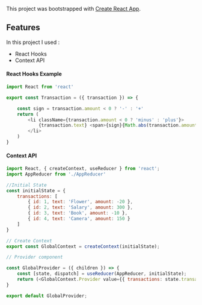 This project was bootstrapped with [Create React App](https://github.com/facebook/create-react-app).

## Features

In this project I used :

* React Hooks
* Context API

#### React Hooks Example

```javascript
import React from 'react'

export const Transaction = ({ transaction }) => {

    const sign = transaction.amount < 0 ? '-' : '+'
    return (
        <li className={transaction.amount < 0 ? 'minus' : 'plus'}>
            {transaction.text} <span>{sign}{Math.abs(transaction.amount)}</span><button className="delete-btn">x</button>
        </li>
    )
}
```
#### Context API

```javascript
import React, { createContext, useReducer } from 'react';
import AppReducer from './AppReducer'

//Initial State
const initialState = {
    transactions: [
        { id: 1, text: 'Flower', amount: -20 },
        { id: 2, text: 'Salary', amount: 300 },
        { id: 3, text: 'Book', amount: -10 },
        { id: 4, text: 'Camera', amount: 150 }
    ]
}

// Create Context
export const GlobalContext = createContext(initialState);

// Provider component

const GlobalProvider = ({ children }) => {
    const [state, dispatch] = useReducer(AppReducer, initialState);
    return (<GlobalContext.Provider value={{ transactions: state.transactions }}>{children}</GlobalContext.Provider>)
}

export default GlobalProvider;
```

